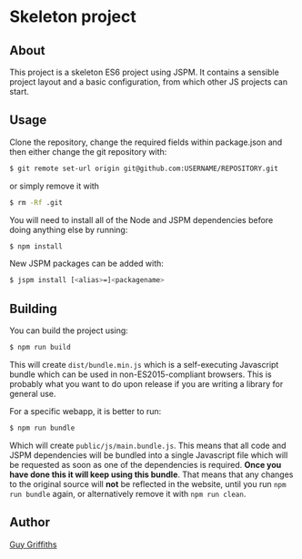 Skeleton project
================

About
-----
This project is a skeleton ES6 project using JSPM.  It contains a sensible project layout and a basic configuration, from which other JS projects can start.

Usage
-----
Clone the repository, change the required fields within package.json and then either change the git repository with:
```bash
$ git remote set-url origin git@github.com:USERNAME/REPOSITORY.git
```
or simply remove it with
```bash
$ rm -Rf .git
```

You will need to install all of the Node and JSPM dependencies before doing anything else by running:
```bash
$ npm install
```

New JSPM packages can be added with:
```bash
$ jspm install [<alias>=]<packagename>
```

Building
--------
You can build the project using:
```bash
$ npm run build
```
This will create `dist/bundle.min.js` which is a self-executing Javascript bundle which can be used in non-ES2015-compliant browsers.  This is probably what you want to do upon release if you are writing a library for general use.

For a specific webapp, it is better to run:
```bash
$ npm run bundle
```
Which will create `public/js/main.bundle.js`.  This means that all code and JSPM dependencies will be bundled into a single Javascript file which will be requested as soon as one of the dependencies is required.  **Once you have done this it will keep using this bundle**.  That means that any changes to the original source will **not** be reflected in the website, until you run `npm run bundle` again, or alternatively remove it with `npm run clean`.

Author
------
[Guy Griffiths](https://github.com/guygriffiths)


